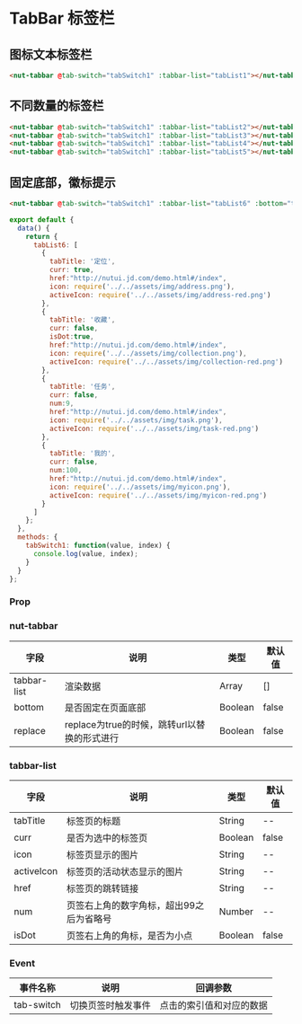 # TabBar 标签栏

## 图标文本标签栏

```html
<nut-tabbar @tab-switch="tabSwitch1" :tabbar-list="tabList1"></nut-tabbar>
```

## 不同数量的标签栏
```html
<nut-tabbar @tab-switch="tabSwitch1" :tabbar-list="tabList2"></nut-tabbar>
<nut-tabbar @tab-switch="tabSwitch1" :tabbar-list="tabList3"></nut-tabbar>
<nut-tabbar @tab-switch="tabSwitch1" :tabbar-list="tabList4"></nut-tabbar>
<nut-tabbar @tab-switch="tabSwitch1" :tabbar-list="tabList5"></nut-tabbar>
```

## 固定底部，徽标提示
```html
<nut-tabbar @tab-switch="tabSwitch1" :tabbar-list="tabList6" :bottom="true"> </nut-tabbar>
```

```js
export default {
  data() {
    return {
      tabList6: [
        {
          tabTitle: '定位',
          curr: true,
          href:"http://nutui.jd.com/demo.html#/index",
          icon: require('../../assets/img/address.png'),
          activeIcon: require('../../assets/img/address-red.png')
        },
        {
          tabTitle: '收藏',
          curr: false,
          isDot:true,
          href:"http://nutui.jd.com/demo.html#/index",
          icon: require('../../assets/img/collection.png'),
          activeIcon: require('../../assets/img/collection-red.png')
        },
        {
          tabTitle: '任务',
          curr: false,
          num:9,
          href:"http://nutui.jd.com/demo.html#/index",
          icon: require('../../assets/img/task.png'),
          activeIcon: require('../../assets/img/task-red.png')
        },
        {
          tabTitle: '我的',
          curr: false,
          num:100,
          href:"http://nutui.jd.com/demo.html#/index",
          icon: require('../../assets/img/myicon.png'),
          activeIcon: require('../../assets/img/myicon-red.png')
        }
      ]
    };
  },
  methods: {
    tabSwitch1: function(value, index) {
      console.log(value, index);
    }
  }
};
```



### Prop

### nut-tabbar

| 字段 | 说明 | 类型 | 默认值
|----- | ----- | ----- | ----- 
| tabbar-list | 渲染数据 | Array | []
| bottom | 是否固定在页面底部 |Boolean|false|
| replace | replace为true的时候，跳转url以替换的形式进行 |Boolean|false|

### tabbar-list

| 字段 | 说明 | 类型 | 默认值
|----- | ----- | ----- | ----- 
| tabTitle | 标签页的标题 | String | --
| curr | 是否为选中的标签页 | Boolean | false
| icon | 标签页显示的图片 | String | --
| activeIcon | 标签页的活动状态显示的图片 | String | --
| href | 标签页的跳转链接 | String | --
| num |页签右上角的数字角标，超出99之后为省略号|Number|--
| isDot |页签右上角的角标，是否为小点|Boolean|false

### Event

| 事件名称 | 说明 | 回调参数 
|----- | ----- | ----- 
| tab-switch | 切换页签时触发事件 | 点击的索引值和对应的数据

